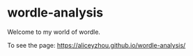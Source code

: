 # wordle-analysis

Welcome to my world of wordle.

To see the page: https://aliceyzhou.github.io/wordle-analysis/
